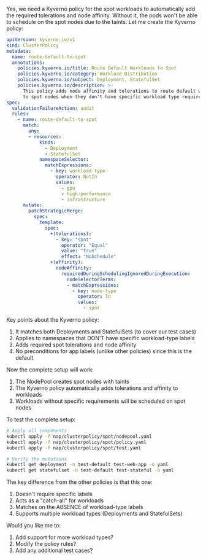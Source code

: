 Yes, we need a Kyverno policy for the spot workloads to automatically add the required tolerations and node affinity. Without it, the pods won't be able to schedule on the spot nodes due to the taints. Let me create the Kyverno policy:

```yaml:nap/clusterpolicy/spot/policy.yaml
apiVersion: kyverno.io/v1
kind: ClusterPolicy
metadata:
  name: route-default-to-spot
  annotations:
    policies.kyverno.io/title: Route Default Workloads to Spot
    policies.kyverno.io/category: Workload Distribution
    policies.kyverno.io/subject: Deployment, StatefulSet
    policies.kyverno.io/description: >-
      This policy adds node affinity and tolerations to route default workloads
      to spot nodes when they don't have specific workload type requirements.
spec:
  validationFailureAction: audit
  rules:
    - name: route-default-to-spot
      match:
        any:
        - resources:
            kinds:
              - Deployment
              - StatefulSet
            namespaceSelector:
              matchExpressions:
                - key: workload-type
                  operator: NotIn
                  values:
                    - gpu
                    - high-performance
                    - infrastructure
      mutate:
        patchStrategicMerge:
          spec:
            template:
              spec:
                +(tolerations):
                  - key: "spot"
                    operator: "Equal"
                    value: "true"
                    effect: "NoSchedule"
                +(affinity):
                  nodeAffinity:
                    requiredDuringSchedulingIgnoredDuringExecution:
                      nodeSelectorTerms:
                      - matchExpressions:
                        - key: node-type
                          operator: In
                          values:
                            - spot
```


Key points about the Kyverno policy:

1. It matches both Deployments and StatefulSets (to cover our test cases)
2. Applies to namespaces that DON'T have specific workload-type labels
3. Adds required spot tolerations and node affinity
4. No preconditions for app labels (unlike other policies) since this is the default

Now the complete setup will work:

1. The NodePool creates spot nodes with taints
2. The Kyverno policy automatically adds tolerations and affinity to workloads
3. Workloads without specific requirements will be scheduled on spot nodes

To test the complete setup:

```bash
# Apply all components
kubectl apply -f nap/clusterpolicy/spot/nodepool.yaml
kubectl apply -f nap/clusterpolicy/spot/policy.yaml
kubectl apply -f nap/clusterpolicy/spot/test.yaml

# Verify the mutations
kubectl get deployment -n test-default test-web-app -o yaml
kubectl get statefulset -n test-default test-stateful -o yaml
```

The key difference from the other policies is that this one:
1. Doesn't require specific labels
2. Acts as a "catch-all" for workloads
3. Matches on the ABSENCE of workload-type labels
4. Supports multiple workload types (Deployments and StatefulSets)

Would you like me to:
1. Add support for more workload types?
2. Modify the policy rules?
3. Add any additional test cases?
